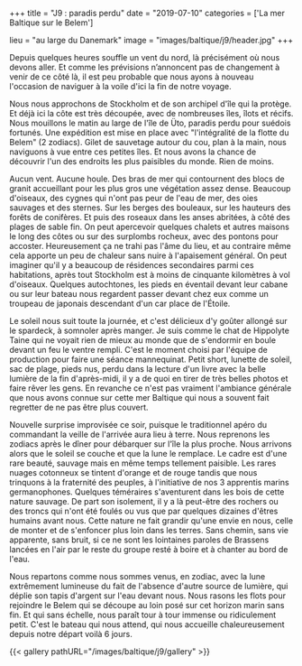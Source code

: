 +++
title = "J9 : paradis perdu"
date = "2019-07-10"
categories = ['La mer Baltique sur le Belem']

lieu = "au large du Danemark"
image = "images/baltique/j9/header.jpg"
+++

Depuis quelques heures souffle un vent du nord, là précisément où nous devons aller. Et comme les prévisions n’annoncent pas de changement à venir de ce côté là, il est peu probable que nous ayons à nouveau l'occasion de naviguer à la voile d'ici la fin de notre voyage.

Nous nous approchons de Stockholm et de son archipel d'île qui la protège. Et déjà ici la côte est très découpée, avec de nombreuses îles, îlots et récifs. Nous mouillons le matin au large de l'île de Üto, paradis perdu pour suédois fortunés. Une expédition est mise en place avec "l'intégralité de la flotte du Belem" (2 zodiacs). Gilet de sauvetage autour du cou, plan à la main, nous naviguons à vue entre ces petites îles. Et nous avons la chance de découvrir l'un des endroits les plus paisibles du monde. Rien de moins.

Aucun vent. Aucune houle. Des bras de mer qui contournent des blocs de granit accueillant pour les plus gros une végétation assez dense. Beaucoup d'oiseaux, des cygnes qui n'ont pas peur de l'eau de mer, des oies sauvages et des sternes. Sur les berges des bouleaux, sur les hauteurs des forêts de conifères. Et puis des roseaux dans les anses abritées, à côté des plages de sable fin. On peut apercevoir quelques chalets et autres maisons le long des côtes ou sur des surplombs rocheux, avec des pontons pour accoster. Heureusement ça ne trahi pas l'âme du lieu, et au contraire même cela apporte un peu de chaleur sans nuire à l'apaisement général. On peut imaginer qu'il y a beaucoup de résidences secondaires parmi ces habitations, après tout Stockholm est à moins de cinquante kilomètres à vol d'oiseaux. Quelques autochtones, les pieds en éventail devant leur cabane ou sur leur bateau nous regardent passer devant chez eux comme un troupeau de japonais descendant d'un car place de l'Étoile.

Le soleil nous suit toute la journée, et c'est délicieux d'y goûter allongé sur le spardeck, à somnoler après manger. Je suis comme le chat de Hippolyte Taine qui ne voyait rien de mieux au monde que de s'endormir en boule devant un feu le ventre rempli.
C'est le moment choisi par l'équipe de production pour faire une séance mannequinat. Petit short, lunette de soleil, sac de plage, pieds nus, perdu dans la lecture d'un livre avec la belle lumière de la fin d'après-midi, il y a de quoi en tirer de très belles photos et faire rêver les gens. En revanche ce n'est pas vraiment l'ambiance générale que nous avons connue sur cette mer Baltique qui nous a souvent fait regretter de ne pas être plus couvert.

Nouvelle surprise improvisée ce soir, puisque le traditionnel apéro du commandant la veille de l'arrivée aura lieu à terre. Nous reprenons les zodiacs après le dîner pour débarquer sur l'île la plus proche. Nous arrivons alors que le soleil se couche et que la lune le remplace. Le cadre est d'une rare beauté, sauvage mais en même temps tellement paisible. Les rares nuages cotonneux se tintent d'orange et de rouge tandis que nous trinquons à la fraternité des peuples, à l'initiative de nos 3 apprentis marins germanophones. Quelques téméraires s'aventurent dans les bois de cette nature sauvage. De part son isolement, il y a là peut-être des rochers ou des troncs qui n'ont été foulés ou vus que par quelques dizaines d'êtres humains avant nous. Cette nature ne fait grandir qu'une envie en nous, celle de monter et de s'enfoncer plus loin dans les terres. Sans chemin, sans vie apparente, sans bruit, si ce ne sont les lointaines paroles de Brassens lancées en l'air par le reste du groupe resté à boire et à chanter au bord de l'eau.

Nous repartons comme nous sommes venus, en zodiac, avec la lune extrêmement lumineuse du fait de l'absence d'autre source de lumière, qui déplie son tapis d'argent sur l'eau devant nous. Nous rasons les flots pour rejoindre le Belem qui se découpe au loin posé sur cet horizon marin sans fin. Et qui sans échelle, nous paraît tour à tour immense ou ridiculement petit. C'est le bateau qui nous attend, qui nous accueille chaleureusement depuis notre départ voilà 6 jours.



{{< gallery pathURL="/images/baltique/j9/gallery" >}}